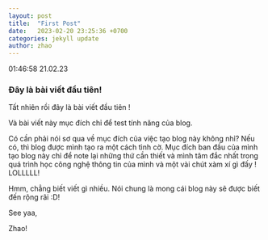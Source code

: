 ```yaml
---
layout: post
title:  "First Post"
date:   2023-02-20 23:25:36 +0700
categories: jekyll update
author: zhao
---
```


01:46:58 21.02.23

### Đây là bài viết đầu tiên!

Tất nhiên rồi đây là bài viết đầu tiên !

Và bài viết này mục đích chỉ để test tính năng của blog.

Có cần phải nói sơ qua về mục đích của việc tạo blog này không nhỉ? Nếu có, thì blog được mình tạo ra một cách tình cờ. Mục đích ban đầu của mình tạo blog này chỉ để note lại những thứ cần thiết và mình tâm đắc nhất trong quá trình học công nghệ thông tin của mình và một vài chút xàm xí gì đấy ! LOLLLLL!

Hmm, chẳng biết viết gì nhiều. Nói chung là mong cái blog này sẽ được biết đến rộng rãi :D!

See yaa,

Zhao! 